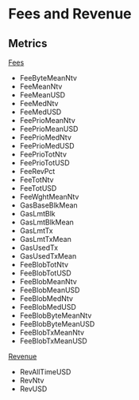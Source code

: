 # Fees and Revenue

## Metrics

[Fees](fees.md)

* FeeByteMeanNtv
* FeeMeanNtv
* FeeMeanUSD
* FeeMedNtv
* FeeMedUSD
* FeePrioMeanNtv
* FeePrioMeanUSD
* FeePrioMedNtv
* FeePrioMedUSD
* FeePrioTotNtv
* FeePrioTotUSD
* FeeRevPct
* FeeTotNtv
* FeeTotUSD
* FeeWghtMeanNtv
* GasBaseBlkMean
* GasLmtBlk
* GasLmtBlkMean
* GasLmtTx
* GasLmtTxMean
* GasUsedTx
* GasUsedTxMean
* FeeBlobTotNtv
* FeeBlobTotUSD
* FeeBlobMeanNtv
* FeeBlobMeanUSD
* FeeBlobMedNtv
* FeeBlobMedUSD
* FeeBlobByteMeanNtv
* FeeBlobByteMeanUSD
* FeeBlobTxMeanNtv
* FeeBlobTxMeanUSD

[Revenue](revenue.md)

* RevAllTimeUSD
* RevNtv
* RevUSD

